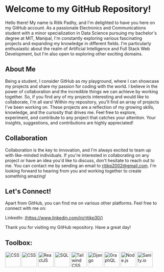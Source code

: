 # Welcome to my GitHub Repository!

Hello there! My name is Ritik Padhy, and I'm delighted to have you here on my GitHub account. As a passionate Electronics and Communications student with a minor specialization in Data Science pursuing my bachelor's degree at MIT, Manipal, I'm constantly exploring various fascinating projects and expanding my knowledge in different fields. I'm particularly enthusiastic about the realm of Artificial Intelligence and Full Stack Web Development, but I'm also open to exploring other exciting domains.

## About Me

Being a student, I consider GitHub as my playground, where I can showcase my projects and share my passion for coding with the world. I believe in the power of collaboration and the incredible things we can achieve by working together. So, if you find any of my projects interesting and would like to collaborate, I'm all ears! Within my repository, you'll find an array of projects I've been working on. These projects are a reflection of my growing skills, knowledge, and the curiosity that drives me. Feel free to explore, experiment, and contribute to any project that catches your attention. Your insights, suggestions, and contributions are highly appreciated!

## Collaboration

Collaboration is the key to innovation, and I'm always excited to team up with like-minded individuals. If you're interested in collaborating on any project or have an idea you'd like to discuss, don't hesitate to reach out to me. You can contact me by sending an email to ritikp2002@gmail.com. I'm looking forward to hearing from you and working together to create something amazing!

## Let's Connect!

Apart from GitHub, you can find me on various other platforms. Feel free to connect with me on:

LinkedIn: [(https://www.linkedin.com/in/ritikp30/)](https://www.linkedin.com/in/ritikp30/)

Thank you for visiting my GitHub repository. Have a great day!

## Toolbox:
<img src="https://cdn.jsdelivr.net/gh/devicons/devicon/icons/python/python-original.svg" alt="CSS" width="50" height="50"/>  
<img src="https://cdn.jsdelivr.net/gh/devicons/devicon/icons/cplusplus/cplusplus-original.svg" alt="CSS" width="50" height="50"/> 
<img src="https://cdn.jsdelivr.net/gh/devicons/devicon/icons/react/react-original.svg" alt="ReactJS" width="50" height="50"/> 
<img src="https://cdn.jsdelivr.net/gh/devicons/devicon/icons/mysql/mysql-original.svg" alt="SQL" width="50" height="50"/>
<img src="https://cdn.jsdelivr.net/gh/devicons/devicon/icons/tailwindcss/tailwindcss-original.svg" alt="Tailwind CSS" width="50" height="50"/>
<img src="https://cdn.jsdelivr.net/gh/devicons/devicon/icons/django/django-original.svg" alt="Django" width="50" height="50"/>
<img src="https://www.vectorlogo.zone/logos/graphql/graphql-icon.svg" alt="GraphQL" width="50" height="50"/>
<img src="https://cdn.jsdelivr.net/gh/devicons/devicon/icons/nodejs/nodejs-original.svg" alt="Node.js" width="50" height="50"/>
<img src="https://www.sanity.io/static/58a7a00fb0013ec55b4baf14b1792d13/446e3/sanity-logo.svg" alt="Sanity.io" width="50" height="50"/>

